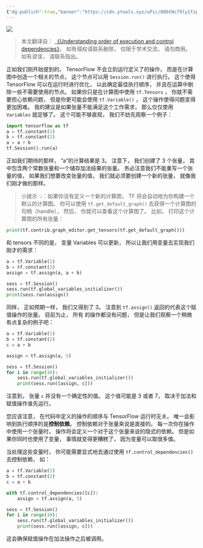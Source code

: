 ```yaml
---
{"dg-publish":true,"banner":"https://cdn.ytools.xyz/uPic/006tNc79ly1fzpym7tmc9j30u00gwjrj.jpg","permalink":"/外文翻译/EffectiveTensorFlow/07. 理解执行顺序和控制依赖/","dgPassFrontmatter":true}
---
```


![](https://cdn.ytools.xyz/uPic/006tNc79ly1fzpym7tmc9j30u00gwjrj.jpg)

> 本文翻译自： [《Understanding order of execution and control dependencies》](https://github.com/vahidk/EffectiveTensorflow#control_deps)， 如有侵权请联系删除， 仅限于学术交流， 请勿商用。 如有谬误， 请联系指出。

正如我们刚开始提到的， TensorFlow 不会立刻运行定义了的操作， 而是在计算图中创造一个相关的节点， 这个节点可以用 `Session.run()` 进行执行。 这个使得 TensorFlow 可以在运行时进行优化， 以此确定最佳执行顺序， 并且在运算中剔除一些不需要使用的节点。 如果你只是在计算图中使用 `tf.Tensors` ， 你就不需要担心依赖问题， 但是你更可能会使用 `tf.Variable()` ， 这个操作使得问题变得更加困难。 我的建议是如果张量不能满足这个工作需求， 那么仅仅使用 `Variables` 就足够了。 这个可能不够直观， 我们不妨先观察一个例子：

```python
import tensorflow as tf
a = tf.constant(1)
b = tf.constant(2)
a = a + b
tf.Session().run(a)
```

正如我们期待的那样， “a”的计算结果是 3。 注意下， 我们创建了 3 个张量， 其中包含两个常数张量和一个储存加法结果的张量。 务必注意我们不能重写一个张量的值， 如果我们想要改变张量的值， 我们就必须要创建一个新的张量， 就像我们刚才做的那样。

> 小提示 💡：如果你没有定义一个新的计算图， TF 将会自动地为你构建一个默认的计算图。 你可以使用 `tf.get_default_graph()` 去获得一个计算图的句柄（handle）， 然后， 你就可以查看这个计算图了。 比如， 打印这个计算图的所有张量：

```python
print(tf.contrib.graph_editor.get_tensors(tf.get_default_graph()))
```

和 tensors 不同的是， 变量 Variables 可以更新， 所以让我们用变量去实现我们刚才的需求：

```python
a = tf.Variable(1)
b = tf.constant(2)
assign = tf.assign(a, a + b)

sess = tf.Session()
sess.run(tf.global_variables_initializer())
print(sess.run(assign))
```

同样， 正如预期一样， 我们又得到了 3。 注意到 `tf.assign()` 返回的代表这个赋值操作的张量。 目前为止， 所有 的操作都没有问题， 但是让我们观察一个稍微有点复杂的例子吧：

```python
a = tf.Variable(1)
b = tf.constant(2)
c = a + b

assign = tf.assign(a, 5)

sess = tf.Session()
for i in range(10):
    sess.run(tf.global_variables_initializer())
    print(sess.run([assign, c]))
```

注意到， 张量 `c` 并没有一个确定性的值。 这个值可能是 3 或者 7， 取决于加法和赋值操作谁先运行。

您应该注意， 在代码中定义的操作的顺序与 TensorFlow 运行时无关。 唯一会影响到执行顺序的是**控制依赖**。 控制依赖对于张量来说是直接的。 每一次你在操作中使用一个张量时， 操作将会定义一个对于这个张量来说的隐式的依赖。 但是如果你同时也使用了变量， 事情就变得更糟糕了， 因为变量可以取很多值。

当处理这些变量时， 你可能需要显式地去通过使用 `tf.control_dependencies()` 去控制依赖， 如：

```python
a = tf.Variable(1)
b = tf.constant(2)
c = a + b

with tf.control_dependencies([c]):
    assign = tf.assign(a, 5)

sess = tf.Session()
for i in range(10):
    sess.run(tf.global_variables_initializer())
    print(sess.run([assign, c]))
```

这会确保赋值操作在加法操作之后被调用。
